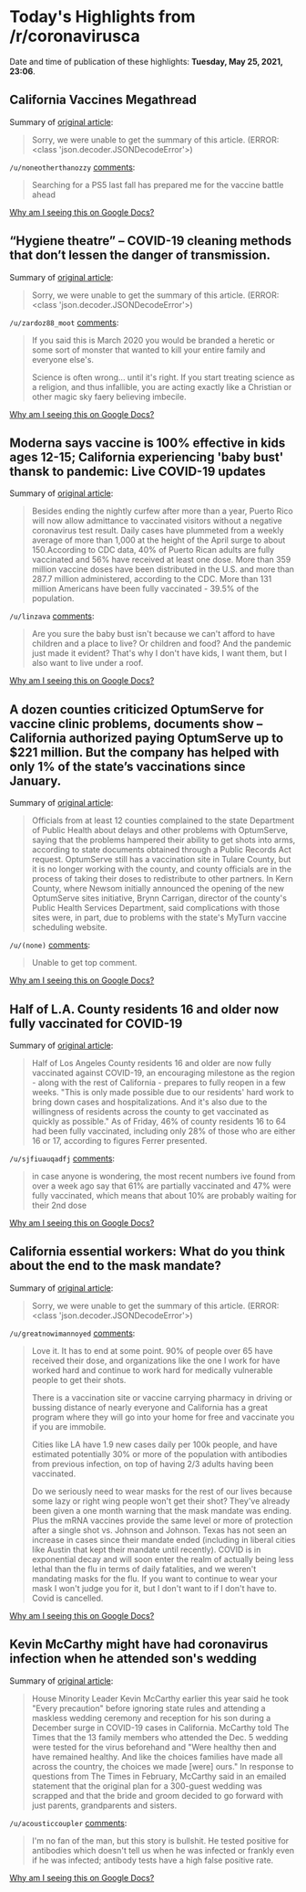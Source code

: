 # Today's Highlights from /r/coronavirusca

Date and time of publication of these highlights: **Tuesday, May 25, 2021, 23:06**.

## California Vaccines Megathread

Summary of [original article](https://www.reddit.com/r/CoronavirusCA/comments/l35yck/california_vaccines_megathread/):

> Sorry, we were unable to get the summary of this article. (ERROR: <class 'json.decoder.JSONDecodeError'>)

`/u/noneotherthanozzy` [comments](https://www.reddit.com/r/CoronavirusCA/comments/l35yck/california_vaccines_megathread/):

> Searching for a PS5 last fall has prepared me for the vaccine battle ahead

[Why am I seeing this on Google Docs?](https://docs.google.com/document/d/1Dc6We63vOXIZsc0op-Bt4abqkYjXzOigalQqFxmvvbM/edit?usp=sharing)

## “Hygiene theatre” – COVID-19 cleaning methods that don’t lessen the danger of transmission.

Summary of [original article](https://medicable.ca/2021/05/25/hygiene-theatre-covid-19-cleaning-methods-that-dont-lessen-the-danger-of-transmission/):

> Sorry, we were unable to get the summary of this article. (ERROR: <class 'json.decoder.JSONDecodeError'>)

`/u/zardoz88_moot` [comments](https://www.reddit.com/r/CoronavirusCA/comments/nkykn0/hygiene_theatre_covid19_cleaning_methods_that/):

> If you said this is March 2020 you would be branded a heretic or some sort of monster that wanted to kill your entire family and everyone else's. 
> 
> Science is often wrong... until it's right. If you start treating science as a religion, and thus infallible, you are acting exactly like a Christian or other magic sky faery believing imbecile.

[Why am I seeing this on Google Docs?](https://docs.google.com/document/d/1Dc6We63vOXIZsc0op-Bt4abqkYjXzOigalQqFxmvvbM/edit?usp=sharing)

## Moderna says vaccine is 100% effective in kids ages 12-15; California experiencing 'baby bust' thansk to pandemic: Live COVID-19 updates

Summary of [original article](https://www.usatoday.com/story/news/health/2021/05/25/covid-vaccines-variants-mask-fda-cdc/7424341002/):

> Besides ending the nightly curfew after more than a year, Puerto Rico will now allow admittance to vaccinated visitors without a negative coronavirus test result. Daily cases have plummeted from a weekly average of more than 1,000 at the height of the April surge to about 150.According to CDC data, 40% of Puerto Rican adults are fully vaccinated and 56% have received at least one dose. More than 359 million vaccine doses have been distributed in the U.S. and more than 287.7 million administered, according to the CDC. More than 131 million Americans have been fully vaccinated - 39.5% of the population.

`/u/linzava` [comments](https://www.reddit.com/r/CoronavirusCA/comments/nkqieb/moderna_says_vaccine_is_100_effective_in_kids/):

> Are you sure the baby bust isn't because we can't afford to have children and a place to live? Or children and food? And the pandemic just made it evident? That's why I don't have kids, I want them, but I also want to live under a roof.

[Why am I seeing this on Google Docs?](https://docs.google.com/document/d/1Dc6We63vOXIZsc0op-Bt4abqkYjXzOigalQqFxmvvbM/edit?usp=sharing)

## A dozen counties criticized OptumServe for vaccine clinic problems, documents show – California authorized paying OptumServe up to $221 million. But the company has helped with only 1% of the state’s vaccinations since January.

Summary of [original article](https://calmatters.org/health/coronavirus/2021/05/counties-criticized-optumserve-for-vaccine-clinic-problems/):

> Officials from at least 12 counties complained to the state Department of Public Health about delays and other problems with OptumServe, saying that the problems hampered their ability to get shots into arms, according to state documents obtained through a Public Records Act request. OptumServe still has a vaccination site in Tulare County, but it is no longer working with the county, and county officials are in the process of taking their doses to redistribute to other partners. In Kern County, where Newsom initially announced the opening of the new OptumServe sites initiative, Brynn Carrigan, director of the county's Public Health Services Department, said complications with those sites were, in part, due to problems with the state's MyTurn vaccine scheduling website.

`/u/(none)` [comments](https://www.reddit.com/r/CoronavirusCA/comments/nkqzdd/a_dozen_counties_criticized_optumserve_for/):

> Unable to get top comment.

[Why am I seeing this on Google Docs?](https://docs.google.com/document/d/1Dc6We63vOXIZsc0op-Bt4abqkYjXzOigalQqFxmvvbM/edit?usp=sharing)

## Half of L.A. County residents 16 and older now fully vaccinated for COVID-19

Summary of [original article](https://www.latimes.com/california/story/2021-05-24/half-of-l-a-county-adults-fully-vaccinated-against-covid-19):

> Half of Los Angeles County residents 16 and older are now fully vaccinated against COVID-19, an encouraging milestone as the region - along with the rest of California - prepares to fully reopen in a few weeks. "This is only made possible due to our residents' hard work to bring down cases and hospitalizations. And it's also due to the willingness of residents across the county to get vaccinated as quickly as possible." As of Friday, 46% of county residents 16 to 64 had been fully vaccinated, including only 28% of those who are either 16 or 17, according to figures Ferrer presented.

`/u/sjfiuauqadfj` [comments](https://www.reddit.com/r/CoronavirusCA/comments/nkcydc/half_of_la_county_residents_16_and_older_now/):

> in case anyone is wondering, the most recent numbers ive found from over a week ago say that 61% are partially vaccinated and 47% were fully vaccinated, which means that about 10% are probably waiting for their 2nd dose

[Why am I seeing this on Google Docs?](https://docs.google.com/document/d/1Dc6We63vOXIZsc0op-Bt4abqkYjXzOigalQqFxmvvbM/edit?usp=sharing)

## California essential workers: What do you think about the end to the mask mandate?

Summary of [original article](https://www.sacbee.com/news/coronavirus/article251646953.html):

> Sorry, we were unable to get the summary of this article. (ERROR: <class 'json.decoder.JSONDecodeError'>)

`/u/greatnowimannoyed` [comments](https://www.reddit.com/r/CoronavirusCA/comments/nkqi1i/california_essential_workers_what_do_you_think/):

> Love it. It has to end at some point. 90% of people over 65 have received their dose, and organizations like the one I work for have worked hard  and continue to work hard for medically vulnerable people to get their shots. 
> 
> There is a vaccination site or vaccine carrying pharmacy in driving or bussing distance of nearly everyone and California has a great program where they will go into your home for free and vaccinate you if you are immobile. 
> 
> Cities like LA have 1.9 new cases daily per 100k people, and have estimated potentially 30% or more of the population with antibodies from previous infection, on top of having 2/3 adults having been vaccinated. 
> 
> Do we seriously need to wear masks for the rest of our lives because some lazy or right wing people won't get their shot? They've already been given a one month warning that the mask mandate was ending. Plus the mRNA vaccines provide the same level or more of protection after a single shot vs. Johnson and Johnson. Texas has not seen an increase in cases since their mandate ended (including in liberal cities like Austin that kept their mandate until recently). COVID is in exponential decay and will soon enter the realm of actually being less lethal than the flu in terms of daily fatalities, and we weren't mandating masks for the flu.  If you want to continue to wear your mask I won't judge you for it, but I don't want to if I don't have to.  Covid is cancelled.

[Why am I seeing this on Google Docs?](https://docs.google.com/document/d/1Dc6We63vOXIZsc0op-Bt4abqkYjXzOigalQqFxmvvbM/edit?usp=sharing)

## Kevin McCarthy might have had coronavirus infection when he attended son's wedding

Summary of [original article](https://www.latimes.com/california/story/2021-05-22/kevin-mccarthy-son-wedding-covid-19-infection):

> House Minority Leader Kevin McCarthy earlier this year said he took "Every precaution" before ignoring state rules and attending a maskless wedding ceremony and reception for his son during a December surge in COVID-19 cases in California. McCarthy told The Times that the 13 family members who attended the Dec. 5 wedding were tested for the virus beforehand and "Were healthy then and have remained healthy. And like the choices families have made all across the country, the choices we made [were] ours." In response to questions from The Times in February, McCarthy said in an emailed statement that the original plan for a 300-guest wedding was scrapped and that the bride and groom decided to go forward with just parents, grandparents and sisters.

`/u/acousticcoupler` [comments](https://www.reddit.com/r/CoronavirusCA/comments/nj98cz/kevin_mccarthy_might_have_had_coronavirus/):

> I'm no fan of the man, but this story is bullshit. He tested positive for antibodies which doesn't tell us when he was infected or frankly even if he was infected; antibody tests have a high false positive rate.

[Why am I seeing this on Google Docs?](https://docs.google.com/document/d/1Dc6We63vOXIZsc0op-Bt4abqkYjXzOigalQqFxmvvbM/edit?usp=sharing)


